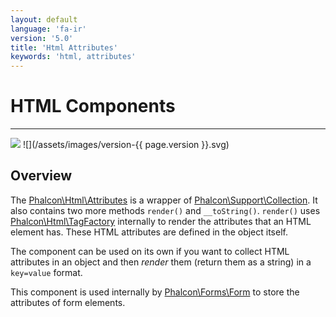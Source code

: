 ```yaml
---
layout: default
language: 'fa-ir'
version: '5.0'
title: 'Html Attributes'
keywords: 'html, attributes'
---
```


# HTML Components
- - -
![](/assets/images/document-status-stable-success.svg) ![](/assets/images/version-{{ page.version }}.svg)

## Overview
The [Phalcon\Html\Attributes][html-attributes] is a wrapper of [Phalcon\Support\Collection](support-collection). It also contains two more methods `render()` and `__toString()`. `render()` uses [Phalcon\Html\TagFactory](html-tagfactory) internally to render the attributes that an HTML element has. These HTML attributes are defined in the object itself.

The component can be used on its own if you want to collect HTML attributes in an object and then _render_ them (return them as a string) in a `key=value` format.

This component is used internally by [Phalcon\Forms\Form](forms) to store the attributes of form elements.

[html-attributes]: api/phalcon_html#html-attributes
